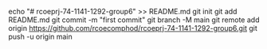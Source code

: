 echo "# rcoeprj-74-1141-1292-group6" >> README.md
git init
git add README.md
git commit -m "first commit"
git branch -M main
git remote add origin https://github.com/rcoecomphod/rcoeprj-74-1141-1292-group6.git
git push -u origin main
